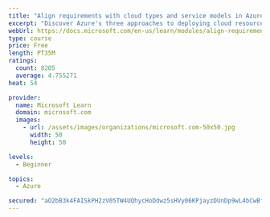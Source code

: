 ```yaml
---
title: "Align requirements with cloud types and service models in Azure"
excerpt: "Discover Azure's three approaches to deploying cloud resources -- public, private, and hybrid -- and learn the difference each makes in your Azure services."
webUrl: https://docs.microsoft.com/en-us/learn/modules/align-requirements-in-azure/
type: course
price: Free
length: PT35M
ratings:
  count: 8205
  average: 4.755271
heat: 54

provider:
  name: Microsoft Learn
  domain: microsoft.com
  images:
    - url: /assets/images/organizations/microsoft.com-50x50.jpg
      width: 50
      height: 50

levels:
  - Beginner

topics:
  - Azure

secured: "aO2bB3k4FAISkPH2zV05TW4UQhycHoDdwz5sHVy06KPjayzDUnDp9wL4bCwBfbvJznPydd+e+CKRSevMUogyB6/6OFEWVddaxtdtaGKmtbRUclb3iZlgS+0qmzsd3J58wPRtHPeOiRR6M393aBl4CJUE5YU1bG4ihnVt9Pt6mXzNlVtKhZFQ3FdEhhxDvQe91ghtaw724XMJGwQ1Fl72It5aQLrFmQPlUnqM6/+hs4kY8JNYY6mEU0RYKiwzLmrhdcNT7ndg68u3MFoL2zfoP54XYEIzy81T8nuDheC2RNzRE9U4BiYew+rDms7KLlTHFUe3SIN+K8+lXQLC2rGLzVmQWyZ4Cm7X7S5pj+MldbgwRxoEgR5IA7yH5fkl5QN401ANuonFhDm9tPo8Y2KNgiuenURl1w/IdLYHga75h4U=;Ok67eca4WqJem0jKTMndOQ=="
---
```


